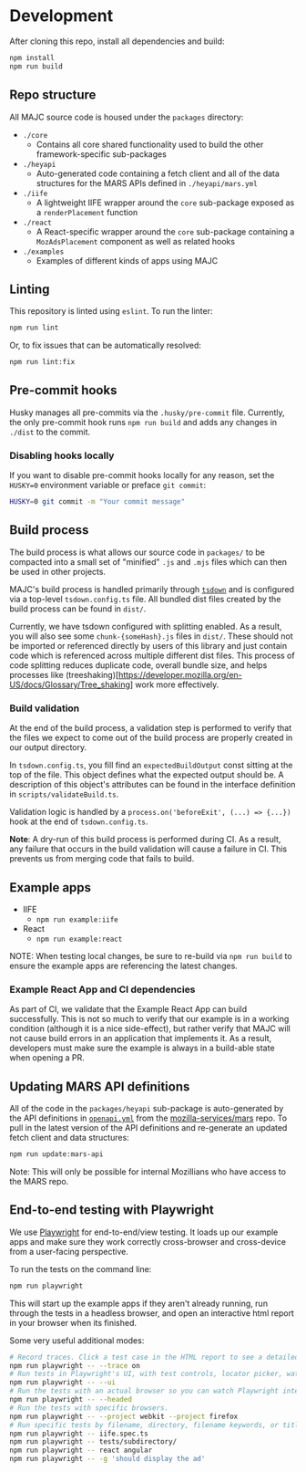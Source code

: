 # Development

After cloning this repo, install all dependencies and build:

```sh
npm install
npm run build
```

## Repo structure

All MAJC source code is housed under the `packages` directory:

- `./core`
  - Contains all core shared functionality used to build the other framework-specific sub-packages
- `./heyapi`
  - Auto-generated code containing a fetch client and all of the data structures for the MARS APIs defined in `./heyapi/mars.yml`
- `./iife`
  - A lightweight IIFE wrapper around the `core` sub-package exposed as a `renderPlacement` function
- `./react`
  - A React-specific wrapper around the `core` sub-package containing a `MozAdsPlacement` component as well as related hooks
- `./examples`
  - Examples of different kinds of apps using MAJC


## Linting

This repository is linted using `eslint`. To run the linter:

```sh
npm run lint
```

Or, to fix issues that can be automatically resolved:

```sh
npm run lint:fix
```

## Pre-commit hooks

Husky manages all pre-commits via the `.husky/pre-commit` file. Currently, the only pre-commit hook runs `npm run build` and adds any changes in `./dist` to the commit.

### Disabling hooks locally

If you want to disable pre-commit hooks locally for any reason, set the `HUSKY=0` environment variable or preface `git commit`:

```sh
HUSKY=0 git commit -m "Your commit message"
```

## Build process

The build process is what allows our source code in `packages/` to be compacted into a small set of "minified" `.js` and `.mjs` files which can then be used in other projects.

MAJC's build process is handled primarily through [`tsdown`](https://github.com/rolldown/tsdown) and is configured via a top-level `tsdown.config.ts` file. All bundled dist files created by the build process can be found in `dist/`.

Currently, we have tsdown configured with splitting enabled. As a result, you will also see some `chunk-{someHash}.js` files in `dist/`. These should not be imported or referenced directly by users of this library and just contain code which is referenced across multiple different dist files. This process of code splitting reduces duplicate code, overall bundle size, and helps processes like (treeshaking)[https://developer.mozilla.org/en-US/docs/Glossary/Tree_shaking] work more effectively.

### Build validation

At the end of the build process, a validation step is performed to verify that the files we expect to come out of the build process are properly created in our output directory.

In `tsdown.config.ts`, you fill find an `expectedBuildOutput` const sitting at the top of the file. This object defines what the expected output should be. A description of this object's attributes can be found in the interface definition in `scripts/validateBuild.ts`.

Validation logic is handled by a `process.on('beforeExit', (...) => {...})` hook at the end of `tsdown.config.ts`.

**Note**: A dry-run of this build process is performed during CI. As a result, any failure that occurs in the build validation will cause a failure in CI. This prevents us from merging code that fails to build.

## Example apps

- IIFE
  - `npm run example:iife`
- React
  - `npm run example:react`

NOTE: When testing local changes, be sure to re-build via `npm run build` to ensure the example apps are referencing the latest changes.

### Example React App and CI dependencies

As part of CI, we validate that the Example React App can build successfully. This is not so much to verify that our example is in a working condition (although it is a nice side-effect), but rather verify that MAJC will not cause build errors in an application that implements it. As a result, developers must make sure the example is always in a build-able state when opening a PR.

## Updating MARS API definitions

All of the code in the `packages/heyapi` sub-package is auto-generated by the API definitions in [`openapi.yml`](https://github.com/mozilla-services/mars/blob/main/openapi/openapi.yml) from the [mozilla-services/mars](https://github.com/mozilla-services/mars) repo. To pull in the latest version of the API definitions and re-generate an updated fetch client and data structures:

```sh
npm run update:mars-api
```

Note: This will only be possible for internal Mozillians who have access to the MARS repo.

## End-to-end testing with Playwright

We use [Playwright](https://playwright.dev/) for end-to-end/view testing. It loads up our example
apps and make sure they work correctly cross-browser and cross-device from a user-facing perspective.

To run the tests on the command line:

```sh
npm run playwright
```

This will start up the example apps if they aren't already running, run through the tests in a headless
browser, and open an interactive html report in your browser when its finished.

Some very useful additional modes:

```sh
# Record traces. Click a test case in the HTML report to see a detailed trace, with playback timeline and UI screenshots.
npm run playwright -- --trace on
# Run tests in Playwright's UI, with test controls, locator picker, watch mode, and more.
npm run playwright -- --ui
# Run the tests with an actual browser so you can watch Playwright interact with the page.
npm run playwright -- --headed
# Run the tests with specific browsers.
npm run playwright -- --project webkit --project firefox
# Run specific tests by filename, directory, filename keywords, or title.
npm run playwright -- iife.spec.ts
npm run playwright -- tests/subdirectory/
npm run playwright -- react angular
npm run playwright -- -g 'should display the ad'
```
